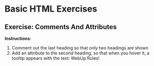 # Basic HTML Exercises

## Exercise: Comments And Attributes

**Instructions**:

1. Comment out the last heading so that only two headings are shown
1. Add an attribute to the second heading, so that when you hover it, a tooltip appears with the text: WebUp Rules!